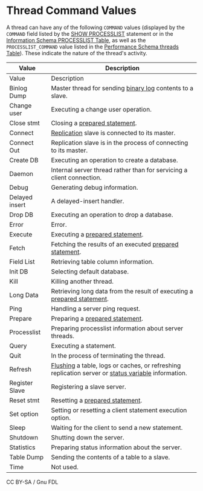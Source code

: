 # Thread Command Values

A thread can have any of the following `COMMAND` values (displayed by the `COMMAND` field listed by the [SHOW PROCESSLIST](../../../reference/sql-statements/administrative-sql-statements/show/show-processlist.md) statement or in the [Information Schema PROCESSLIST Table](../../../reference/sql-statements/administrative-sql-statements/system-tables/information-schema/information-schema-tables/information-schema-processlist-table.md), as well as the `PROCESSLIST_COMMAND` value listed in the [Performance Schema threads Table](../../../reference/sql-statements/administrative-sql-statements/system-tables/performance-schema/performance-schema-tables/performance-schema-threads-table.md)). These indicate the nature of the thread's activity.

| Value          | Description                                                                                                                                                                                                                                     |
| -------------- | ----------------------------------------------------------------------------------------------------------------------------------------------------------------------------------------------------------------------------------------------- |
| Value          | Description                                                                                                                                                                                                                                     |
| Binlog Dump    | Master thread for sending [binary log](../../../server-management/server-monitoring-logs/binary-log/) contents to a slave.                                                                                                                      |
| Change user    | Executing a change user operation.                                                                                                                                                                                                              |
| Close stmt     | Closing a [prepared statement](../../../reference/sql-statements/prepared-statements/).                                                                                                                                                         |
| Connect        | [Replication](broken-reference) slave is connected to its master.                                                                                                                                                                               |
| Connect Out    | Replication slave is in the process of connecting to its master.                                                                                                                                                                                |
| Create DB      | Executing an operation to create a database.                                                                                                                                                                                                    |
| Daemon         | Internal server thread rather than for servicing a client connection.                                                                                                                                                                           |
| Debug          | Generating debug information.                                                                                                                                                                                                                   |
| Delayed insert | A delayed-insert handler.                                                                                                                                                                                                                       |
| Drop DB        | Executing an operation to drop a database.                                                                                                                                                                                                      |
| Error          | Error.                                                                                                                                                                                                                                          |
| Execute        | Executing a [prepared statement](../../../reference/sql-statements/prepared-statements/).                                                                                                                                                       |
| Fetch          | Fetching the results of an executed [prepared statement](../../../reference/sql-statements/prepared-statements/).                                                                                                                               |
| Field List     | Retrieving table column information.                                                                                                                                                                                                            |
| Init DB        | Selecting default database.                                                                                                                                                                                                                     |
| Kill           | Killing another thread.                                                                                                                                                                                                                         |
| Long Data      | Retrieving long data from the result of executing a [prepared statement](../../../reference/sql-statements/prepared-statements/).                                                                                                               |
| Ping           | Handling a server ping request.                                                                                                                                                                                                                 |
| Prepare        | Preparing a [prepared statement](../../../reference/sql-statements/prepared-statements/).                                                                                                                                                       |
| Processlist    | Preparing processlist information about server threads.                                                                                                                                                                                         |
| Query          | Executing a statement.                                                                                                                                                                                                                          |
| Quit           | In the process of terminating the thread.                                                                                                                                                                                                       |
| Refresh        | [Flushing](../../../reference/sql-statements/administrative-sql-statements/flush-commands/flush.md) a table, logs or caches, or refreshing replication server or [status variable](../system-variables/server-status-variables.md) information. |
| Register Slave | Registering a slave server.                                                                                                                                                                                                                     |
| Reset stmt     | Resetting a [prepared statement](../../../reference/sql-statements/prepared-statements/).                                                                                                                                                       |
| Set option     | Setting or resetting a client statement execution option.                                                                                                                                                                                       |
| Sleep          | Waiting for the client to send a new statement.                                                                                                                                                                                                 |
| Shutdown       | Shutting down the server.                                                                                                                                                                                                                       |
| Statistics     | Preparing status information about the server.                                                                                                                                                                                                  |
| Table Dump     | Sending the contents of a table to a slave.                                                                                                                                                                                                     |
| Time           | Not used.                                                                                                                                                                                                                                       |

CC BY-SA / Gnu FDL
